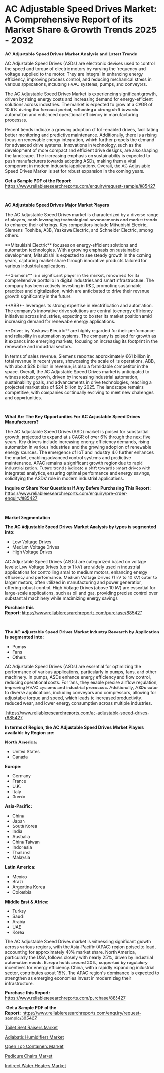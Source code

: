 <p><h1>AC Adjustable Speed Drives Market: A Comprehensive Report of its Market Share & Growth Trends 2025 - 2032</h1></p><p><strong>AC Adjustable Speed Drives Market Analysis and Latest Trends</strong></p>
<p><p>AC Adjustable Speed Drives (ASDs) are electronic devices used to control the speed and torque of electric motors by varying the frequency and voltage supplied to the motor. They are integral in enhancing energy efficiency, improving process control, and reducing mechanical stress in various applications, including HVAC systems, pumps, and conveyors.</p><p>The AC Adjustable Speed Drives Market is experiencing significant growth, driven by rising energy costs and increasing demand for energy-efficient solutions across industries. The market is expected to grow at a CAGR of 10.5% during the forecast period, reflecting a strong shift towards automation and enhanced operational efficiency in manufacturing processes. </p><p>Recent trends indicate a growing adoption of IoT-enabled drives, facilitating better monitoring and predictive maintenance. Additionally, there is a rising focus on renewable energy integration, which further propels the demand for advanced drive systems. Innovations in technology, such as the development of more compact and efficient drive designs, are also shaping the landscape. The increasing emphasis on sustainability is expected to push manufacturers towards adopting ASDs, making them a vital component in modern industrial applications. Overall, the AC Adjustable Speed Drives Market is set for robust expansion in the coming years.</p></p>
<p><strong>Get a Sample PDF of the Report:&nbsp;</strong> <a href="https://www.reliableresearchreports.com/enquiry/request-sample/885427?utm_campaign=31&utm_medium=2&utm_source=Github&utm_content=ia&utm_term=16022025&utm_id=ac-adjustable-speed-drives">https://www.reliableresearchreports.com/enquiry/request-sample/885427</a></p>
<p>&nbsp;</p>
<p><strong>AC Adjustable Speed Drives Major Market Players</strong></p>
<p><p>The AC Adjustable Speed Drives market is characterized by a diverse range of players, each leveraging technological advancements and market trends to enhance their offerings. Key competitors include Mitsubishi Electric, Siemens, Toshiba, ABB, Yaskawa Electric, and Schneider Electric, among others.</p><p>**Mitsubishi Electric** focuses on energy-efficient solutions and automation technologies. With a growing emphasis on sustainable development, Mitsubishi is expected to see steady growth in the coming years, capturing market share through innovative products tailored for various industrial applications.</p><p>**Siemens** is a significant player in the market, renowned for its comprehensive portfolio in digital industries and smart infrastructure. The company has been actively investing in R&D, promoting sustainable practices and digitalization, which are anticipated to drive their revenue growth significantly in the future.</p><p>**ABB** leverages its strong expertise in electrification and automation. The company’s innovative drive solutions are central to energy efficiency initiatives across industries, expecting to bolster its market position amid increasing demand for renewable energy applications.</p><p>**Drives by Yaskawa Electric** are highly regarded for their performance and reliability in automation systems. The company is poised for growth as it expands into emerging markets, focusing on increasing its footprint in the renewable and industrial sectors.</p><p>In terms of sales revenue, Siemens reported approximately €61 billion in total revenue in recent years, showcasing the scale of its operations. ABB, with about $28 billion in revenue, is also a formidable competitor in the space. Overall, the AC Adjustable Speed Drives market is anticipated to witness robust growth, driven by increasing industrial automation, sustainability goals, and advancements in drive technologies, reaching a projected market size of $24 billion by 2025. The landscape remains competitive, with companies continually evolving to meet new challenges and opportunities.</p></p>
<p>&nbsp;</p>
<p><strong>What Are The Key Opportunities For AC Adjustable Speed Drives Manufacturers?</strong></p>
<p><p>The AC Adjustable Speed Drives (ASD) market is poised for substantial growth, projected to expand at a CAGR of over 6% through the next five years. Key drivers include increasing energy efficiency demands, rising automation in various industries, and the growing adoption of renewable energy sources. The emergence of IoT and Industry 4.0 further enhances the market, enabling advanced control systems and predictive maintenance. APAC remains a significant growth region due to rapid industrialization. Future trends indicate a shift towards smart drives with integrated analytics, ensuring optimal performance and energy savings, solidifying the ASDs' role in modern industrial applications.</p></p>
<p><strong>Inquire or Share Your Questions If Any Before Purchasing This Report:</strong> <a href="https://www.reliableresearchreports.com/enquiry/pre-order-enquiry/885427?utm_campaign=31&utm_medium=2&utm_source=Github&utm_content=ia&utm_term=16022025&utm_id=ac-adjustable-speed-drives">https://www.reliableresearchreports.com/enquiry/pre-order-enquiry/885427</a></p>
<p>&nbsp;</p>
<p><strong>Market Segmentation</strong></p>
<p><strong>The AC Adjustable Speed Drives Market Analysis by types is segmented into:</strong></p>
<p><ul><li>Low Voltage Drives</li><li>Medium Voltage Drives</li><li>High Voltage Drives</li></ul></p>
<p><p>AC Adjustable Speed Drives (ASDs) are categorized based on voltage levels: Low Voltage Drives (up to 1 kV) are widely used in industrial applications for controlling small to medium motors, enhancing energy efficiency and performance. Medium Voltage Drives (1 kV to 10 kV) cater to larger motors, often utilized in manufacturing and power generation, offering robust control. High Voltage Drives (above 10 kV) are essential for large-scale applications, such as oil and gas, providing precise control over substantial machinery while maximizing energy savings.</p></p>
<p><strong>Purchase this Report:&nbsp;</strong><a href="https://www.reliableresearchreports.com/purchase/885427?utm_campaign=31&utm_medium=2&utm_source=Github&utm_content=ia&utm_term=16022025&utm_id=ac-adjustable-speed-drives">https://www.reliableresearchreports.com/purchase/885427</a></p>
<p>&nbsp;</p>
<p><strong>The AC Adjustable Speed Drives Market Industry Research by Application is segmented into:</strong></p>
<p><ul><li>Pumps</li><li>Fans</li><li>Others</li></ul></p>
<p><p>AC Adjustable Speed Drives (ASDs) are essential for optimizing the performance of various applications, particularly in pumps, fans, and other machinery. In pumps, ASDs enhance energy efficiency and flow control, reducing operational costs. For fans, they enable precise airflow regulation, improving HVAC systems and industrial processes. Additionally, ASDs cater to diverse applications, including conveyors and compressors, allowing for adjustable torque and speed, which leads to increased productivity, reduced wear, and lower energy consumption across multiple industries.</p></p>
<p><a href="https://www.reliableresearchreports.com/ac-adjustable-speed-drives-r885427?utm_campaign=31&utm_medium=2&utm_source=Github&utm_content=ia&utm_term=16022025&utm_id=ac-adjustable-speed-drives">&nbsp;https://www.reliableresearchreports.com/ac-adjustable-speed-drives-r885427</a></p>
<p><strong>In terms of Region, the AC Adjustable Speed Drives Market Players available by Region are:</strong></p>
<p>
    <p> <strong> North America: </strong>
        <ul>
            <li>United States</li>
            <li>Canada</li>
        </ul>
        </p> 
    <p> <strong> Europe: </strong>
        <ul>
            <li>Germany</li>
            <li>France</li>
            <li>U.K.</li>
            <li>Italy</li>
            <li>Russia</li>
        </ul>
        </p> 
    <p> <strong> Asia-Pacific: </strong>
        <ul>
            <li>China</li>
            <li>Japan</li>
            <li>South Korea</li>
            <li>India</li>
            <li>Australia</li>
            <li>China Taiwan</li>
            <li>Indonesia</li>
            <li>Thailand</li>
            <li>Malaysia</li>
        </ul>
        </p> 
    <p> <strong> Latin America: </strong>
        <ul>
            <li>Mexico</li>
            <li>Brazil</li>
            <li>Argentina Korea</li>
            <li>Colombia</li>
        </ul>
        </p> 
    <p> <strong> Middle East & Africa: </strong>
        <ul>
            <li>Turkey</li>
            <li>Saudi</li>
            <li>Arabia</li>
            <li>UAE</li>
            <li>Korea</li>
        </ul>
    </p>
    </p>
<p><p>The AC Adjustable Speed Drives market is witnessing significant growth across various regions, with the Asia-Pacific (APAC) region poised to lead, accounting for approximately 40% market share. North America, particularly the USA, follows closely with nearly 25%, driven by industrial automation needs. Europe holds around 20%, supported by regulatory incentives for energy efficiency. China, with a rapidly expanding industrial sector, contributes about 15%. The APAC region's dominance is expected to strengthen as emerging economies invest in modernizing their infrastructure.</p></p>
<p><strong>Purchase this Report: </strong><a href="https://www.reliableresearchreports.com/purchase/885427?utm_campaign=31&utm_medium=2&utm_source=Github&utm_content=ia&utm_term=16022025&utm_id=ac-adjustable-speed-drives">https://www.reliableresearchreports.com/purchase/885427</a></p>
<p>&nbsp;<strong>Get a Sample PDF of the Report:&nbsp;&nbsp;</strong><a href="https://www.reliableresearchreports.com/enquiry/request-sample/885427?utm_campaign=31&utm_medium=2&utm_source=Github&utm_content=ia&utm_term=16022025&utm_id=ac-adjustable-speed-drives">https://www.reliableresearchreports.com/enquiry/request-sample/885427</a></p>
<p><strong></strong></p>
<p><p><a href="https://github.com/crooneinis80/Market-Research-Report-List-1/blob/main/toilet-seat-raisers-market.md?utm_campaign=31&utm_medium=2&utm_source=Github&utm_content=ia&utm_term=16022025&utm_id=ac-adjustable-speed-drives">Toilet Seat Raisers Market</a></p><p><a href="https://github.com/bogganbillie6969/Market-Research-Report-List-1/blob/main/adiabatic-humidifiers-market.md?utm_campaign=31&utm_medium=2&utm_source=Github&utm_content=ia&utm_term=16022025&utm_id=ac-adjustable-speed-drives">Adiabatic Humidifiers Market</a></p><p><a href="https://github.com/boisetwa16/Market-Research-Report-List-1/blob/main/open-top-containers-market.md?utm_campaign=31&utm_medium=2&utm_source=Github&utm_content=ia&utm_term=16022025&utm_id=ac-adjustable-speed-drives">Open Top Containers Market</a></p><p><a href="https://github.com/viipposahko25/Market-Research-Report-List-1/blob/main/pedicure-chairs-market.md?utm_campaign=31&utm_medium=2&utm_source=Github&utm_content=ia&utm_term=16022025&utm_id=ac-adjustable-speed-drives">Pedicure Chairs Market</a></p><p><a href="https://github.com/zupankocka/Market-Research-Report-List-1/blob/main/indirect-water-heaters-market.md?utm_campaign=31&utm_medium=2&utm_source=Github&utm_content=ia&utm_term=16022025&utm_id=ac-adjustable-speed-drives">Indirect Water Heaters Market</a></p></p>